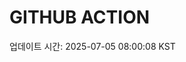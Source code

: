 # GITHUB ACTION
  <!-- START_UPDATED_TIME -->
  업데이트 시간: 2025-07-05 08:00:08 KST
  <!-- END_UPDATED_TIME -->
